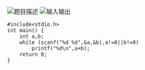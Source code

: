 ![题目描述](http://img.blog.csdn.net/20151220105739743)
![输入输出](http://img.blog.csdn.net/20151220105759330)
```
#include<stdio.h>
int main() {
	int a,b;
	while (scanf("%d %d",&a,&b),a!=0||b!=0)
		printf("%d\n",a+b);
	return 0;
}
```